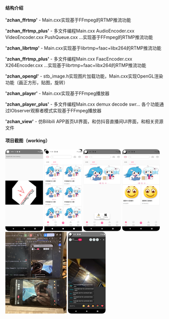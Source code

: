 #### 结构介绍
**'zchan_ffrtmp'** - Main.cxx实现基于FFmpeg的RTMP推流功能  

**'zchan_ffrtmp_plus'** - 多文件编程Main.cxx AudioEncoder.cxx VideoEncoder.cxx PushQueue.cxx ...实现基于FFmpeg的RTMP推流功能  

**'zchan_librtmp'** - Main.cxx实现基于librtmp+faac+libx264的RTMP推流功能  

**'zchan_ffrtmp_plus'** - 多文件编程Main.cxx FaacEncoder.cxx X264Encoder.cxx ...实现基于librtmp+faac+libx264的RTMP推流功能  

**'zchan_opengl'** - stb_image.h实现图片加载功能，Main.cxx实现OpenGL渲染功能（画正方形，贴图，旋转）  

**'zchan_player'** - Main.cxx实现基于FFmpeg播放器  

**'zchan_player_plus'** - 多文件编程Main.cxx demux decode swr... 各个功能通过IObserver观察者模式实现基于FFmpeg播放器  

**'zchan_view'** - 仿Bilibili APP首页UI界面，和仿抖音直播间UI界面，和相关资源文件  


#### 项目截图（working）
<img src="README.assets/Screenshot_20240324_121700.png" alt="Screenshot_20240324_121700" style="zoom: 25%;" />
<img src="README.assets/image-20230906192650436.png" alt="image-20230906192650436" style="zoom: 25%;" />
<img src="README.assets/Screenshot_20240317_145519.png" alt="Screenshot_20240317_145519" style="zoom: 25%;" />
<img src="README.assets/Screenshot_20240315_223518.png" alt="Screenshot_20240315_223518" style="zoom: 25%;" />
<img src="README.assets/F1E42DBE8B3CFD7C3B058027570C6EC1.png" alt="F1E42DBE8B3CFD7C3B058027570C6EC1" style="zoom: 25%;" />
<img src="README.assets/Screenshot_20240315_224119.png" alt="Screenshot_20240315_224119" style="zoom: 25%;" />

